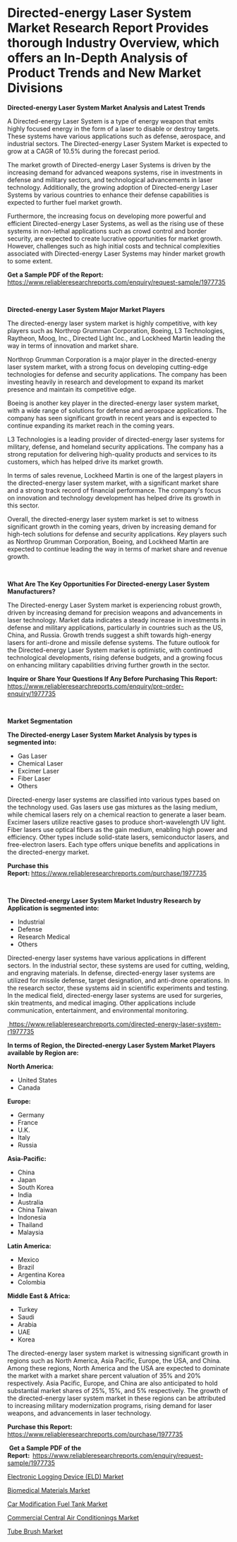 <p><h1>Directed-energy Laser System Market Research Report Provides thorough Industry Overview, which offers an In-Depth Analysis of Product Trends and New Market Divisions</h1></p><p><strong>Directed-energy Laser System Market Analysis and Latest Trends</strong></p>
<p><p>A Directed-energy Laser System is a type of energy weapon that emits highly focused energy in the form of a laser to disable or destroy targets. These systems have various applications such as defense, aerospace, and industrial sectors. The Directed-energy Laser System Market is expected to grow at a CAGR of 10.5% during the forecast period.</p><p>The market growth of Directed-energy Laser Systems is driven by the increasing demand for advanced weapons systems, rise in investments in defense and military sectors, and technological advancements in laser technology. Additionally, the growing adoption of Directed-energy Laser Systems by various countries to enhance their defense capabilities is expected to further fuel market growth.</p><p>Furthermore, the increasing focus on developing more powerful and efficient Directed-energy Laser Systems, as well as the rising use of these systems in non-lethal applications such as crowd control and border security, are expected to create lucrative opportunities for market growth. However, challenges such as high initial costs and technical complexities associated with Directed-energy Laser Systems may hinder market growth to some extent.</p></p>
<p><strong>Get a Sample PDF of the Report:&nbsp;</strong> <a href="https://www.reliableresearchreports.com/enquiry/request-sample/1977735">https://www.reliableresearchreports.com/enquiry/request-sample/1977735</a></p>
<p>&nbsp;</p>
<p><strong>Directed-energy Laser System Major Market Players</strong></p>
<p><p>The directed-energy laser system market is highly competitive, with key players such as Northrop Grumman Corporation, Boeing, L3 Technologies, Raytheon, Moog, Inc., Directed Light Inc., and Lockheed Martin leading the way in terms of innovation and market share.</p><p>Northrop Grumman Corporation is a major player in the directed-energy laser system market, with a strong focus on developing cutting-edge technologies for defense and security applications. The company has been investing heavily in research and development to expand its market presence and maintain its competitive edge.</p><p>Boeing is another key player in the directed-energy laser system market, with a wide range of solutions for defense and aerospace applications. The company has seen significant growth in recent years and is expected to continue expanding its market reach in the coming years.</p><p>L3 Technologies is a leading provider of directed-energy laser systems for military, defense, and homeland security applications. The company has a strong reputation for delivering high-quality products and services to its customers, which has helped drive its market growth.</p><p>In terms of sales revenue, Lockheed Martin is one of the largest players in the directed-energy laser system market, with a significant market share and a strong track record of financial performance. The company's focus on innovation and technology development has helped drive its growth in this sector.</p><p>Overall, the directed-energy laser system market is set to witness significant growth in the coming years, driven by increasing demand for high-tech solutions for defense and security applications. Key players such as Northrop Grumman Corporation, Boeing, and Lockheed Martin are expected to continue leading the way in terms of market share and revenue growth.</p></p>
<p>&nbsp;</p>
<p><strong>What Are The Key Opportunities For Directed-energy Laser System Manufacturers?</strong></p>
<p><p>The Directed-energy Laser System market is experiencing robust growth, driven by increasing demand for precision weapons and advancements in laser technology. Market data indicates a steady increase in investments in defense and military applications, particularly in countries such as the US, China, and Russia. Growth trends suggest a shift towards high-energy lasers for anti-drone and missile defense systems. The future outlook for the Directed-energy Laser System market is optimistic, with continued technological developments, rising defense budgets, and a growing focus on enhancing military capabilities driving further growth in the sector.</p></p>
<p><strong>Inquire or Share Your Questions If Any Before Purchasing This Report:</strong> <a href="https://www.reliableresearchreports.com/enquiry/pre-order-enquiry/1977735">https://www.reliableresearchreports.com/enquiry/pre-order-enquiry/1977735</a></p>
<p>&nbsp;</p>
<p><strong>Market Segmentation</strong></p>
<p><strong>The Directed-energy Laser System Market Analysis by types is segmented into:</strong></p>
<p><ul><li>Gas Laser</li><li>Chemical Laser</li><li>Excimer Laser</li><li>Fiber Laser</li><li>Others</li></ul></p>
<p><p>Directed-energy laser systems are classified into various types based on the technology used. Gas lasers use gas mixtures as the lasing medium, while chemical lasers rely on a chemical reaction to generate a laser beam. Excimer lasers utilize reactive gases to produce short-wavelength UV light. Fiber lasers use optical fibers as the gain medium, enabling high power and efficiency. Other types include solid-state lasers, semiconductor lasers, and free-electron lasers. Each type offers unique benefits and applications in the directed-energy market.</p></p>
<p><strong>Purchase this Report:&nbsp;</strong><a href="https://www.reliableresearchreports.com/purchase/1977735">https://www.reliableresearchreports.com/purchase/1977735</a></p>
<p>&nbsp;</p>
<p><strong>The Directed-energy Laser System Market Industry Research by Application is segmented into:</strong></p>
<p><ul><li>Industrial</li><li>Defense</li><li>Research Medical</li><li>Others</li></ul></p>
<p><p>Directed-energy laser systems have various applications in different sectors. In the industrial sector, these systems are used for cutting, welding, and engraving materials. In defense, directed-energy laser systems are utilized for missile defense, target designation, and anti-drone operations. In the research sector, these systems aid in scientific experiments and testing. In the medical field, directed-energy laser systems are used for surgeries, skin treatments, and medical imaging. Other applications include communication, entertainment, and environmental monitoring.</p></p>
<p><a href="https://www.reliableresearchreports.com/directed-energy-laser-system-r1977735">&nbsp;https://www.reliableresearchreports.com/directed-energy-laser-system-r1977735</a></p>
<p><strong>In terms of Region, the Directed-energy Laser System Market Players available by Region are:</strong></p>
<p>
    <p> <strong> North America: </strong>
        <ul>
            <li>United States</li>
            <li>Canada</li>
        </ul>
        </p> 
    <p> <strong> Europe: </strong>
        <ul>
            <li>Germany</li>
            <li>France</li>
            <li>U.K.</li>
            <li>Italy</li>
            <li>Russia</li>
        </ul>
        </p> 
    <p> <strong> Asia-Pacific: </strong>
        <ul>
            <li>China</li>
            <li>Japan</li>
            <li>South Korea</li>
            <li>India</li>
            <li>Australia</li>
            <li>China Taiwan</li>
            <li>Indonesia</li>
            <li>Thailand</li>
            <li>Malaysia</li>
        </ul>
        </p> 
    <p> <strong> Latin America: </strong>
        <ul>
            <li>Mexico</li>
            <li>Brazil</li>
            <li>Argentina Korea</li>
            <li>Colombia</li>
        </ul>
        </p> 
    <p> <strong> Middle East & Africa: </strong>
        <ul>
            <li>Turkey</li>
            <li>Saudi</li>
            <li>Arabia</li>
            <li>UAE</li>
            <li>Korea</li>
        </ul>
    </p>
    </p>
<p><p>The directed-energy laser system market is witnessing significant growth in regions such as North America, Asia Pacific, Europe, the USA, and China. Among these regions, North America and the USA are expected to dominate the market with a market share percent valuation of 35% and 20% respectively. Asia Pacific, Europe, and China are also anticipated to hold substantial market shares of 25%, 15%, and 5% respectively. The growth of the directed-energy laser system market in these regions can be attributed to increasing military modernization programs, rising demand for laser weapons, and advancements in laser technology.</p></p>
<p><strong>Purchase this Report: </strong><a href="https://www.reliableresearchreports.com/purchase/1977735">https://www.reliableresearchreports.com/purchase/1977735</a></p>
<p>&nbsp;<strong>Get a Sample PDF of the Report:&nbsp;&nbsp;</strong><a href="https://www.reliableresearchreports.com/enquiry/request-sample/1977735">https://www.reliableresearchreports.com/enquiry/request-sample/1977735</a></p>
<p><strong></strong></p>
<p><p><a href="https://github.com/edaunhshhs/Market-Research-Report-List-1/blob/main/electronic-logging-device-eld-market.md">Electronic Logging Device (ELD) Market</a></p><p><a href="https://issuu.com/reportprime-2/docs/biomedical-materials-market-size-2030.pptx">Biomedical Materials Market</a></p><p><a href="https://www.linkedin.com/pulse/car-modification-fuel-tank-market-industry-trends-forecast-appaf?trackingId=Vej25gZLSaWthTUOXYZNvA%3D%3D">Car Modification Fuel Tank Market</a></p><p><a href="https://github.com/carolinehamilton5656/Market-Research-Report-List-1/blob/main/commercial-central-air-conditionings-market.md">Commercial Central Air Conditionings Market</a></p><p><a href="https://medium.com/@tyhd5df/tube-brush-market-size-share-trends-analysis-report-by-product-carbon-steel-brushes-nylon-d3cf02d89480">Tube Brush Market</a></p></p>